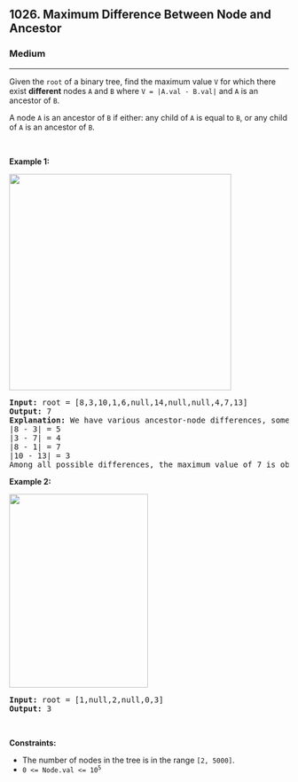 <h2>1026. Maximum Difference Between Node and Ancestor</h2><h3>Medium</h3><hr><div><p>Given the <code>root</code> of a binary tree, find the maximum value <code>V</code> for which there exist <strong>different</strong> nodes <code>A</code> and <code>B</code> where <code>V = |A.val - B.val|</code>&nbsp;and <code>A</code> is an ancestor of <code>B</code>.</p>

<p>A node <code>A</code> is an ancestor of <code>B</code> if either: any child of <code>A</code> is equal to <code>B</code>, or any child of <code>A</code> is an ancestor of <code>B</code>.</p>

<p>&nbsp;</p>
<p><strong>Example 1:</strong></p>
<img alt="" src="https://assets.leetcode.com/uploads/2020/11/09/tmp-tree.jpg" style="width: 400px; height: 390px;">
<pre style="position: relative;"><strong>Input:</strong> root = [8,3,10,1,6,null,14,null,null,4,7,13]
<strong>Output:</strong> 7
<strong>Explanation: </strong>We have various ancestor-node differences, some of which are given below :
|8 - 3| = 5
|3 - 7| = 4
|8 - 1| = 7
|10 - 13| = 3
Among all possible differences, the maximum value of 7 is obtained by |8 - 1| = 7.<div class="open_grepper_editor" title="Edit &amp; Save To Grepper"></div></pre>

<p><strong>Example 2:</strong></p>
<img alt="" src="https://assets.leetcode.com/uploads/2020/11/09/tmp-tree-1.jpg" style="width: 250px; height: 349px;">
<pre style="position: relative;"><strong>Input:</strong> root = [1,null,2,null,0,3]
<strong>Output:</strong> 3
<div class="open_grepper_editor" title="Edit &amp; Save To Grepper"></div></pre>

<p>&nbsp;</p>
<p><strong>Constraints:</strong></p>

<ul>
	<li>The number of nodes in the tree&nbsp;is in the range <code>[2, 5000]</code>.</li>
	<li><code>0 &lt;= Node.val &lt;= 10<sup>5</sup></code></li>
</ul>
</div>